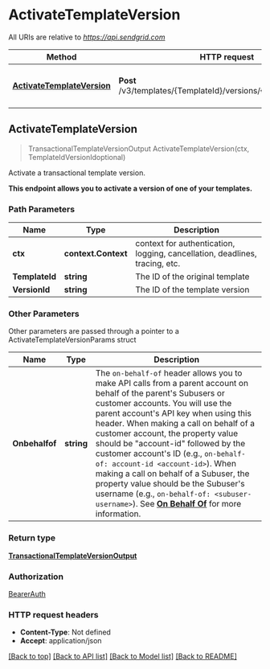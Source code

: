 # ActivateTemplateVersion

All URIs are relative to *https://api.sendgrid.com*

Method | HTTP request | Description
------------- | ------------- | -------------
[**ActivateTemplateVersion**](ActivateTemplateVersion.md#ActivateTemplateVersion) | **Post** /v3/templates/{TemplateId}/versions/{VersionId}/activate | Activate a transactional template version.



## ActivateTemplateVersion

> TransactionalTemplateVersionOutput ActivateTemplateVersion(ctx, TemplateIdVersionIdoptional)

Activate a transactional template version.

**This endpoint allows you to activate a version of one of your templates.**

### Path Parameters


Name | Type | Description
------------- | ------------- | -------------
**ctx** | **context.Context** | context for authentication, logging, cancellation, deadlines, tracing, etc.
**TemplateId** | **string** | The ID of the original template
**VersionId** | **string** | The ID of the template version

### Other Parameters

Other parameters are passed through a pointer to a ActivateTemplateVersionParams struct


Name | Type | Description
------------- | ------------- | -------------
**Onbehalfof** | **string** | The `on-behalf-of` header allows you to make API calls from a parent account on behalf of the parent's Subusers or customer accounts. You will use the parent account's API key when using this header. When making a call on behalf of a customer account, the property value should be \"account-id\" followed by the customer account's ID (e.g., `on-behalf-of: account-id <account-id>`). When making a call on behalf of a Subuser, the property value should be the Subuser's username (e.g., `on-behalf-of: <subuser-username>`). See [**On Behalf Of**](https://docs.sendgrid.com/api-reference/how-to-use-the-sendgrid-v3-api/on-behalf-of) for more information.

### Return type

[**TransactionalTemplateVersionOutput**](TransactionalTemplateVersionOutput.md)

### Authorization

[BearerAuth](../README.md#BearerAuth)

### HTTP request headers

- **Content-Type**: Not defined
- **Accept**: application/json

[[Back to top]](#) [[Back to API list]](../README.md#documentation-for-api-endpoints)
[[Back to Model list]](../README.md#documentation-for-models)
[[Back to README]](../README.md)

